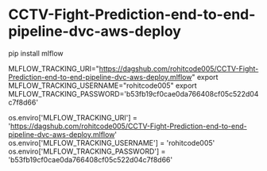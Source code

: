# CCTV-Fight-Prediction-end-to-end-pipeline-dvc-aws-deploy

pip install mlflow

MLFLOW_TRACKING_URI="https://dagshub.com/rohitcode005/CCTV-Fight-Prediction-end-to-end-pipeline-dvc-aws-deploy.mlflow"
export MLFLOW_TRACKING_USERNAME="rohitcode005"
export MLFLOW_TRACKING_PASSWORD='b53fb19cf0cae0da766408cf05c522d04c7f8d66'


os.enviro['MLFLOW_TRACKING_URI'] = 'https://dagshub.com/rohitcode005/CCTV-Fight-Prediction-end-to-end-pipeline-dvc-aws-deploy.mlflow'
os.enviro['MLFLOW_TRACKING_USERNAME'] = 'rohitcode005'
os.enviro['MLFLOW_TRACKING_PASSWORD'] = 'b53fb19cf0cae0da766408cf05c522d04c7f8d66'